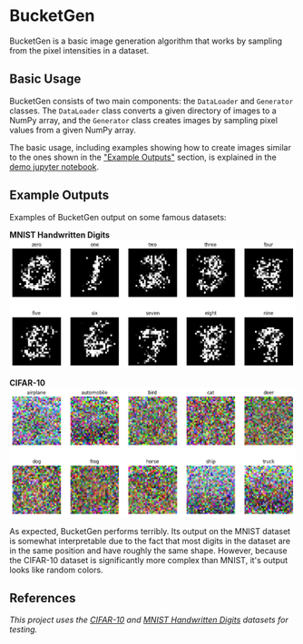 # BucketGen
BucketGen is a basic image generation algorithm that works by sampling from the pixel intensities in a dataset. 

## Basic Usage
BucketGen consists of two main components: the `DataLoader` and `Generator` classes. The `DataLoader` class converts a given directory of images to a NumPy array, and the `Generator` class creates images by sampling pixel values from a given NumPy array. 

The basic usage, including examples showing how to create images similar to the ones shown in the ["Example Outputs"](#Example-Outputs) section, is explained in the [demo jupyter notebook](demonstration.ipynb).

## Example Outputs
Examples of BucketGen output on some famous datasets:

**MNIST Handwritten Digits**
![image](examples/mnist.png)

**CIFAR-10**
![image](examples/cifar10.png)

As expected, BucketGen performs terribly. Its output on the MNIST dataset is somewhat interpretable due to the fact that most digits in the dataset are in the same position and have roughly the same shape. However, because the CIFAR-10 dataset is significantly more complex than MNIST, it's output looks like random colors. 

## References
*This project uses the [CIFAR-10](https://www.cs.toronto.edu/~kriz/cifar.html) and [MNIST Handwritten Digits](http://yann.lecun.com/exdb/mnist/) datasets for testing.*
